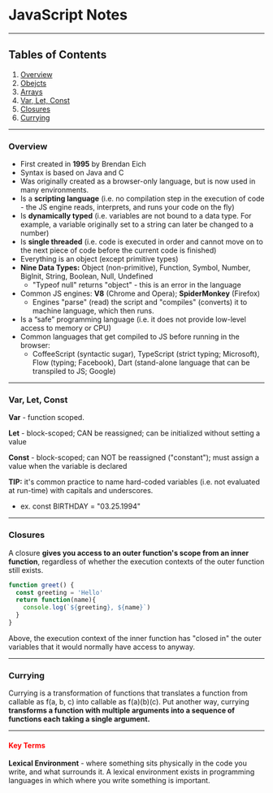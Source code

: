 # JavaScript Notes

---

## Tables of Contents

1. [Overview](#overview)
2. [Obejcts](#objects)
3. [Arrays](#arrays)
4. [Var, Let, Const](#vars)
5. [Closures](#closures)
6. [Currying](#currying)

---

<a name="overview"></a>

### Overview

- First created in **1995** by Brendan Eich
- Syntax is based on Java and C
- Was originally created as a browser-only language, but is now used in many environments.
- Is a **scripting language** (i.e. no compilation step in the execution of code - the JS engine reads, interprets, and runs your code on the fly)
- Is **dynamically typed** (i.e. variables are not bound to a data type. For example, a variable originally set to a string can later be changed to a number)
- Is **single threaded** (i.e. code is executed in order and cannot move on to the next piece of code before the current code is finished)
- Everything is an object (except primitive types)
- **Nine Data Types:** Object (non-primitive), Function, Symbol, Number, BigInit, String, Boolean, Null, Undefined
  - "Typeof null" returns "object" - this is an error in the language
- Common JS engines: **V8** (Chrome and Opera); **SpiderMonkey** (Firefox)
  - Engines "parse" (read) the script and "compiles" (converts) it to machine language, which then runs.
- Is a “safe” programming language (i.e. it does not provide low-level access to memory or CPU)
- Common languages that get compiled to JS before running in the browser:
  - CoffeeScript (syntactic sugar), TypeScript (strict typing; Microsoft), Flow (typing; Facebook), Dart (stand-alone language that can be transpiled to JS; Google)

---

<a name="vars"></a>

### Var, Let, Const

**Var** - function scoped.

**Let** - block-scoped; CAN be reassigned; can be initialized without setting a value

**Const** - block-scoped; can NOT be reassigned ("constant"); must assign a value when the variable is declared


**TIP:** it's common practice to name hard-coded variables (i.e. not evaluated at run-time) with capitals and underscores.

- ex. const BIRTHDAY = "03.25.1994"

---

<a name="closures"></a>

### Closures

A closure **gives you access to an outer function's scope from an inner function**, regardless of whether the execution contexts of the outer function still exists.

```javascript
function greet() {
  const greeting = 'Hello'
  return function(name){
    console.log(`${greeting}, ${name}`)
  }
}
```

Above, the execution context of the inner function has "closed in" the outer variables that it would normally have access to anyway.

---

<a name="currying"></a>

### Currying

Currying is a transformation of functions that translates a function from callable as f(a, b, c) into callable as f(a)(b)(c). Put another way, currying **transforms a function with multiple arguments into a sequence of functions each taking a single argument.**

---

#### <span style="color:red">Key Terms</span>

**Lexical Environment** - where something sits physically in the code you write, and what surrounds it. A lexical environment exists in programming languages in which where you write something is important.
